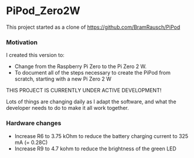 # PiPod_Zero2W
This project started as a clone of https://github.com/BramRausch/PiPod
<H3>Motivation</H3>
<p>I created this version to:</p>
<ul><li>Change from the Raspberry Pi Zero to the Pi Zero 2 W.</li>
<li>To document all of the steps necessary to create the PiPod from scratch, starting with a new Pi Zero 2 W</li></ul>
<p>THIS PROJECT IS CURRENTLY UNDER ACTIVE DEVELOPMENT!</p>
<p>Lots of things are changing daily as I adapt the software, and what the developer needs to do to make it all work together.</p>
<H3>Hardware changes</H3>
<ul><li>Increase R6 to 3.75 kOhm to reduce the battery charging current to 325 mA (= 0.28C)</li>
<li>Increase R9 to 4.7 kohm to reduce the brightness of the green LED</li></ul>

